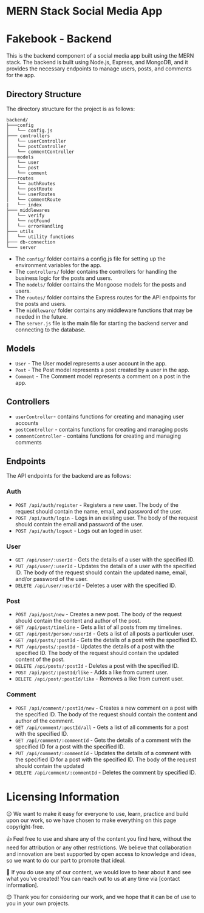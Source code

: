 # MERN Stack Social Media App 
# Fakebook - Backend

This is the backend component of a social media app built using the MERN stack. The backend is built using Node.js, Express, and MongoDB, and it provides the necessary endpoints to manage users, posts, and comments for the app.

## Directory Structure
The directory structure for the project is as follows:
```
backend/
├───config
│   └── config.js
├─── controllers
│   └── userController
│   └── postController
│   └── commentController
├───models
│   └── user
│   └── post
│   └── comment
├───routes
│   └── authRoutes
│   └── postRoute
│   └── userRoutes
│   └── commentRoute
|   └── index
├─── middlewares
│   └── verify
│   └── notFound
│   └── errorHandling
├─── utils
│   └── utility functions
├─── db-connection
└─── server
```

- The `config/` folder contains a config.js file for setting up the environment variables for the app.
- The `controllers/` folder contains the controllers for handling the business logic for the posts and users.
- The `models/` folder contains the Mongoose models for the posts and users.
- The `routes/` folder contains the Express routes for the API endpoints for the posts and users.
- The `middleware/` folder contains any middleware functions that may be needed in the future.
- The `server.js` file is the main file for starting the backend server and connecting to the database.

## Models
- `User` - The User model represents a user account in the app.
- `Post` - The Post model represents a post created by a user in the app.
- `Comment` - The Comment model represents a comment on a post in the app.

## Controllers
- `userController`- contains functions for creating and managing user accounts
- `postController` - contains functions for creating and managing posts
- `commentController` - contains functions for creating and managing comments

## Endpoints
The API endpoints for the backend are as follows:

### Auth
- `POST /api/auth/register` - Registers a new user. The body of the request should contain the name, email, and password of the user.
- `POST /api/auth/login` - Logs in an existing user. The body of the request should contain the email and password of the user.
- `POST /api/auth/logout` - Logs out an loged in user.
### User
- `GET /api/user/:userId` - Gets the details of a user with the specified ID.
- `PUT /api/user/:userId` - Updates the details of a user with the specified ID. The body of the request should contain the updated name, email, and/or password of the user.
- `DELETE /api/user/:userId` - Deletes a user with the specified ID.
### Post
- `POST /api/post/new` - Creates a new post. The body of the request should contain the content and author of the post.
- `GET /api/post/timeline` - Gets a list of all posts from my timelines.
- `GET /api/post/person/:userId` - Gets a list of all posts a particuler user.
- `GET /api/posts/:postId` - Gets the details of a post with the specified ID.
- `PUT /api/posts/:postId` - Updates the details of a post with the specified ID. The body of the request should contain the updated content of the post.
- `DELETE /api/posts/:postId` - Deletes a post with the specified ID.
- `POST /api/post/:postId/like` - Adds a like from current user.
- `DELETE /api/post/:postId/like` - Removes a like from current user.
### Comment
- `POST /api/comment/:postId/new` - Creates a new comment on a post with the specified ID. The body of the request should contain the content and author of the comment.
- `GET /api/comment/:postId/all` - Gets a list of all comments for a post with the specified ID.
- `GET /api/comment/:commentId` - Gets the details of a comment with the specified ID for a post with the specified ID.
- `PUT /api/comment/:commentId` - Updates the details of a comment with the specified ID for a post with the specified ID. The body of the request should contain the updated
- `DELETE /api/comment/:commentId` - Deletes the comment by specified ID.


# Licensing Information
😉 We want to make it easy for everyone to use, learn, practice and build upon our work, so we have chosen to make everything on this page copyright-free.

👍 Feel free to use and share any of the content you find here, without the need for attribution or any other restrictions. We believe that collaboration and innovation are best supported by open access to knowledge and ideas, so we want to do our part to promote that ideal.

💖 If you do use any of our content, we would love to hear about it and see what you've created! You can reach out to us at any time via [contact information].

😊 Thank you for considering our work, and we hope that it can be of use to you in your own projects. 
